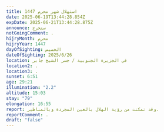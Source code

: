 ```yaml
---
title: استهلال شهر محرم 1447
date: 2025-06-19T13:44:28.854Z
expDate: 2025-06-21T13:44:28.875Z
announce: ستخرج
notGoingComment: .
hijryMonth: محرم
hijryYear: 1447
dayOfSighting: الخميس
dateOfSighting: 2025/6/26
location: في الجزيرة الجنوبية / جسر الشيخ جابر
location2: .
location3: .
sunset: 6:51
age: 29:21
illumination: "2.2"
altitude: 15:03
stay: "79"
elongation: 16:55
report: وقد تمكنت من رؤية الهلال بالعين المجردة وبالمناظير.
reportComment: .
draft: "false"
---
```

